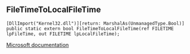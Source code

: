 ## FileTimeToLocalFileTime

```
[DllImport("Kernel32.dll")][return: MarshalAs(UnmanagedType.Bool)]
public static extern bool FileTimeToLocalFileTime(ref FILETIME lpFileTime, out FILETIME lpLocalFileTime);
```

[Microsoft documentation](https://docs.microsoft.com/en-us/windows/win32/api/minwinbase/nf-minwinbase-filetimetolocalfiletime)
